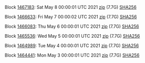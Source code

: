 Block [1467183](https://insight.dash.org/insight/block/0000000000000002b40d54ec8089b3cc2e0fdf847cc78b1757f9a83ab27d786a): Sat May  8 00:00:01 UTC 2021 [zip](https://dash-bootstrap.ams3.digitaloceanspaces.com/mainnet/2021-05-08/bootstrap.dat.zip) (7.7G) [SHA256](https://dash-bootstrap.ams3.digitaloceanspaces.com/mainnet/2021-05-08/sha256.txt)

Block [1466633](https://insight.dash.org/insight/block/000000000000000e5d875c7ad36c4944afe6f6835e7292d31564728acc352e29): Fri May  7 00:00:02 UTC 2021 [zip](https://dash-bootstrap.ams3.digitaloceanspaces.com/mainnet/2021-05-07/bootstrap.dat.zip) (7.7G) [SHA256](https://dash-bootstrap.ams3.digitaloceanspaces.com/mainnet/2021-05-07/sha256.txt)

Block [1466083](https://insight.dash.org/insight/block/00000000000000084a61b6eb9675f7a020c931963e0586a7823f17eafe9bd746): Thu May  6 00:00:01 UTC 2021 [zip](https://dash-bootstrap.ams3.digitaloceanspaces.com/mainnet/2021-05-06/bootstrap.dat.zip) (7.7G) [SHA256](https://dash-bootstrap.ams3.digitaloceanspaces.com/mainnet/2021-05-06/sha256.txt)

Block [1465536](https://insight.dash.org/insight/block/0000000000000000a7c766be0d4eeac969f392903f3200944627b02bbdb691c8): Wed May  5 00:00:01 UTC 2021 [zip](https://dash-bootstrap.ams3.digitaloceanspaces.com/mainnet/2021-05-05/bootstrap.dat.zip) (7.7G) [SHA256](https://dash-bootstrap.ams3.digitaloceanspaces.com/mainnet/2021-05-05/sha256.txt)

Block [1464989](https://insight.dash.org/insight/block/000000000000000f9b8bdd255a4cc64c24c9d3412a213f7032878272b47876b0): Tue May  4 00:00:01 UTC 2021 [zip](https://dash-bootstrap.ams3.digitaloceanspaces.com/mainnet/2021-05-04/bootstrap.dat.zip) (7.7G) [SHA256](https://dash-bootstrap.ams3.digitaloceanspaces.com/mainnet/2021-05-04/sha256.txt)

Block [1464441](https://insight.dash.org/insight/block/000000000000000353cc0f4730d04c3a98919a790c3d83273de018bf1643f6ba): Mon May  3 00:00:01 UTC 2021 [zip](https://dash-bootstrap.ams3.digitaloceanspaces.com/mainnet/2021-05-03/bootstrap.dat.zip) (7.7G) [SHA256](https://dash-bootstrap.ams3.digitaloceanspaces.com/mainnet/2021-05-03/sha256.txt)
